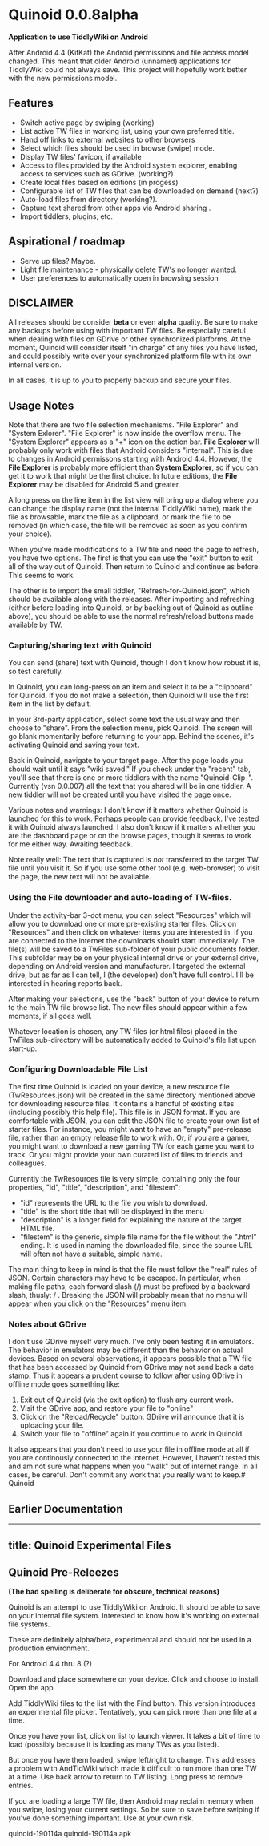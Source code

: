 # Quinoid 0.0.8alpha

**Application to use TiddlyWiki on Android**

After Android 4.4 (KitKat) the Android permissions and file access model changed.
 This meant that older Android  (unnamed) applications for
TiddlyWiki could not always save. 
This project will hopefully work better with the new permissions model.

## Features

* Switch active page by swiping (working)
* List active TW files in working list, using your own preferred title.
* Hand off links to external websites to other browsers
* Select which files should be used in browse (swipe) mode.
* Display TW files' favicon, if available
* Access to files provided by the Android system explorer, enabling access to services such as GDrive. (working?)
* Create local files based on editions (in progess)
* Configurable list of TW files that can be downloaded on demand (next?)
* Auto-load files from directory (working?).
* Capture text shared from other apps via Android sharing .
* Import tiddlers, plugins, etc.

## Aspirational / roadmap

* Serve up files? Maybe.
* Light file maintenance - physically delete TW's no longer wanted.
* User preferences to automatically open in browsing session

## DISCLAIMER

All releases should be consider **beta** or even **alpha** quality. Be sure to make any backups before using with important TW files. Be
especially careful when dealing with files on GDrive or other synchronized platforms. At the moment, Quinoid will consider itself
"in charge" of any files you have listed, and could possibly write over your synchronized platform file with its own internal version.

In all cases, it is up to you to properly backup and secure your files.

## Usage Notes

Note that there are two file selection mechanisms. "File Explorer" and "System Exlorer". "File Explorer" is now inside the overflow menu. 
The "System Explorer" appears as a "+" icon on the action bar. __File Explorer__ will probably only work
with files that Android considers "internal". This is due to changes in Android permissons starting with Android 4.4.
However, the __File Explorer__ is probably more efficient than __System Explorer__, so if you can get it to work that might be the first choice. In future editions,
the __File Explorer__ may be disabled for Android 5 and greater.

A long press on the line item in the list view will bring up a dialog where you can change the display name (not the internal TiddlyWiki name), mark the file as browsable, mark the file as a clipboard, or mark the file to be removed (in which case, the file will be removed as soon as you confirm your choice).

When you've made modifications to a TW file and need the page to refresh, you have two options. The first is that you can use the "exit" button to exit all of the way out of Quinoid. Then return to Quinoid and continue as before. This seems to work.

The other is to import the small tiddler, "Refresh-for-Quinoid.json", which should be available along with the releases. After importing and refreshing (either before loading into Quinoid, or by backing out of Quinoid as outline above), you should be able to use the normal refresh/reload buttons made available by TW.

### Capturing/sharing text with Quinoid

You can send (share) text with Quinoid, though I don't know how robust it is, so test carefully.

In Quinoid, you can long-press on an item and select it to be a "clipboard" for Quinoid. If you do not make a selection, then Quinoid will use the first item in the list by default.

In your 3rd-party application, select some text the usual way and then choose to "share". From the selection menu, pick Quinoid. The screen will go blank momentarily before returning to your app. Behind the scenes, it's activating Quinoid and saving your text.

Back in Quinoid, navigate to your target page. After the page loads you should wait until it says "wiki saved." If you check under the "recent" tab, you'll see that there is one or more tiddlers with the name "Quinoid-Clip-<date-stamp>". Currently (vsn 0.0.007) all the text that you shared will be in one tiddler. A new tiddler will not be created until you have visited the page once.

Various notes and warnings: I don't know if it matters whether Quinoid is launched for this to work. Perhaps people can provide feedback. I've tested it with Quinoid always launched. I also don't know if it matters whether you are the dashboard page or on the browse pages, though it seems to work for me either way. Awaiting feedback.

Note really well: The text that is captured is *not* transferred to the target TW file until you visit it. So if you use some other tool (e.g. web-browser) to visit the page, the new text will not be available.

### Using the File downloader and auto-loading of TW-files.

Under the activity-bar 3-dot menu, you can select "Resources" which will allow you to download one or more pre-existing starter files. Click on "Resources" and then click on whatever items you are interested in. If you are connected to the internet the downloads should start immediately. The file(s) will be saved to a TwFiles sub-folder of your public documents folder. This subfolder may be on your physical internal drive or your external drive, depending on Android version and manufacturer. I targeted the external drive, but as far as I can tell, I (the developer) don't have full control.  I'll be interested in hearing reports back.

After making your selections, use the "back" button of your device to return to the main TW file browse list. The new files should appear within a few moments, if all goes well.

Whatever location is chosen, any TW files (or html files) placed in the TwFiles sub-directory will be automatically added to Quinoid's file list upon start-up.  

### Configuring Downloadable File List

The first time Quinoid is loaded on your device, a new resource file (TwResources.json) will be created in the same directory mentioned above for downloading resource files. It contains a handful of existing sites (including possibly this help file). This file is in JSON format. If you are comfortable with JSON, you can edit the JSON file to create your own list of starter files. For instance, you might want to have an "empty" pre-release file, rather than an empty release file to work with. Or, if you are a gamer, you might want to download a new gaming TW for each game you want to track. Or you might provide your own curated list of files to friends and colleagues.

Currently the TwResources file is very simple, containing only the four properties, "id", "title", "description", and "filestem":

* "id" represents the URL to the file you wish to download. 
* "title" is the short title that will be displayed in the menu
* "description" is a longer field for explaining the nature of the target HTML file.
* "filestem" is the generic, simple file name for the file without the ".html" ending. It is used in naming the downloaded file, since the source URL will often not have a suitable, simple name.

The main thing to keep in mind is that the file must follow the "real" rules of JSON. Certain characters may have to be escaped. In particular, when making file paths, each forward slash (/) must be prefixed by a backward slash, thusly: \/ . Breaking the JSON will probably mean that no menu will appear when you click on the "Resources" menu item.

### Notes about GDrive

I don't use GDrive myself very much. I've only been testing it in emulators. The behavior in emulators may be different than the behavior on actual devices. Based on several observations, it appears possible that a TW file that has been accessed by Quinoid from GDrive may not send back a date stamp. Thus it appears a prudent course to follow after using GDrive in offline mode goes something like:

1. Exit out of Quinoid (via the exit option) to flush any current work.
2. Visit the GDrive app, and restore your file to "online" 
3. Click on the "Reload/Recycle" button. GDrive will announce that it is uploading your file.
4. Switch your file to "offline" again if you continue to work in Quinoid.

It also appears that you don't need to use your file in offline mode at all if you are continously connected to the internet. However, I haven't tested this and am not sure what happens when you "walk" out of internet range. In all cases, be careful. Don't commit any work that you really want to keep.# Quinoid


## Earlier Documentation

---
title: Quinoid Experimental Files
---
## Quinoid Pre-Releezes

__(The bad spelling is deliberate for obscure, technical reasons)__

Quinoid is an attempt to use TiddlyWiki on Android. It should be able to save on your internal file system. Interested to know how it's working on external file systems.

These are definitely alpha/beta, experimental and should not be used in a production environment. 

For Android 4.4 thru 8 (?)

Download and place somewhere on your device. Click and choose to install. Open the app.

Add TiddlyWiki files to the list with the Find button. This version introduces an experimental file picker. Tentatively, you can pick more than one file at a time.

Once you have your list, click on list to launch viewer. It takes a bit of time to load (possibly because it is loading as many TWs as you listed).

But once you have them loaded, swipe left/right to change. This addresses a problem with AndTidWiki which made it difficult to run more than one TW at a time. Use back arrow to return to TW listing. Long press to remove entries.

If you are loading a large TW file, then Android may reclaim memory when you swipe, losing your current settings. So be sure to save before swiping if you've done something important.
Use at your own risk.


quinoid-190114a quinoid-190114a.apk
